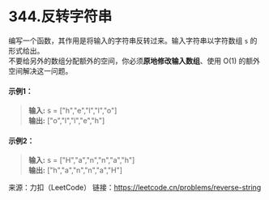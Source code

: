 # 344.反转字符串
编写一个函数，其作用是将输入的字符串反转过来。输入字符串以字符数组 ```s``` 的形式给出。  
不要给另外的数组分配额外的空间，你必须**原地修改输入数组**、使用 O(1) 的额外空间解决这一问题。
#### 示例1：
> **输入:**  s = ["h","e","l","l","o"]  
> **输出:**  ["o","l","l","e","h"]  
#### 示例2：
> **输入:**  s = ["H","a","n","n","a","h"]  
> **输出:**  ["h","a","n","n","a","H"]  

来源：力扣（LeetCode） 链接：https://leetcode.cn/problems/reverse-string
